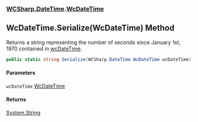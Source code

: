 ### [WCSharp.DateTime](WCSharp.DateTime.md 'WCSharp.DateTime').[WcDateTime](WCSharp.DateTime.WcDateTime.md 'WCSharp.DateTime.WcDateTime')

## WcDateTime.Serialize(WcDateTime) Method

Returns a string representing the number of seconds since January 1st, 1970 contained in [wcDateTime](WCSharp.DateTime.WcDateTime.Serialize(WCSharp.DateTime.WcDateTime).md#WCSharp.DateTime.WcDateTime.Serialize(WCSharp.DateTime.WcDateTime).wcDateTime 'WCSharp.DateTime.WcDateTime.Serialize(WCSharp.DateTime.WcDateTime).wcDateTime').

```csharp
public static string Serialize(WCSharp.DateTime.WcDateTime wcDateTime);
```
#### Parameters

<a name='WCSharp.DateTime.WcDateTime.Serialize(WCSharp.DateTime.WcDateTime).wcDateTime'></a>

`wcDateTime` [WcDateTime](WCSharp.DateTime.WcDateTime.md 'WCSharp.DateTime.WcDateTime')

#### Returns
[System.String](https://docs.microsoft.com/en-us/dotnet/api/System.String 'System.String')